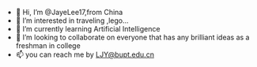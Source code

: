 - 👋 Hi, I’m @JayeLee17,from China
- 👀 I’m interested in traveling ,lego...
- 🌱 I’m currently learning Artificial Intelligence
- 💞️ I’m looking to collaborate on everyone that has any brilliant ideas as a freshman in college
- 📫 you can reach me by LJY@bupt.edu.cn

<!---
JayeLee17/JayeLee17 is a ✨ special ✨ repository because its `README.md` (this file) appears on your GitHub profile.
You can click the Preview link to take a look at your changes.
--->
